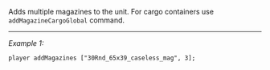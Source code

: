Adds multiple magazines to the unit. For cargo containers use `addMagazineCargoGlobal` command.


---
*Example 1:*
```sqf
player addMagazines ["30Rnd_65x39_caseless_mag", 3];
```